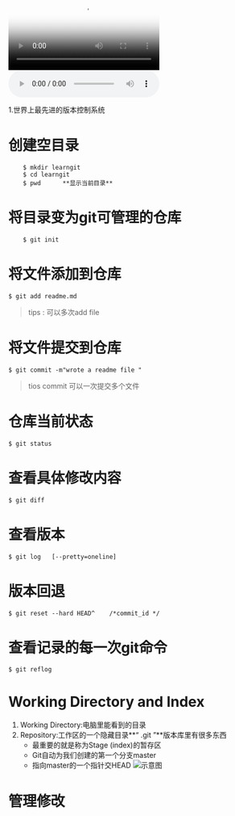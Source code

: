 <span style="color:rgb(102,102,102);"><span style="font-size:18px;"><video id="video" controls="controls" preload="preload" poster="http://media.w3.org/2010/05/sintel/poster.png" >
		<source id="mp4" src="http://media.w3.org/2010/05/sintel/trailer.mp4" type="video/mp4">
		<source id="webm" src="http://media.w3.org/2010/05/sintel/trailer.webm" type="video/webm">
		<source id="ogv" src="http://media.w3.org/2010/05/sintel/trailer.ogv" type="video/ogg">
		Your user agent does not support the HTML5 Video element.
</video>
<audio controls="controls" preload="preload" autoplay="autoplay">
		<source src="http://other.web.ra01.sycdn.kuwo.cn/resource/n3/128/17/55/3616442357.mp3" type="audio/mp3" >
		您所用的浏览器不支持HTML5 audio标签。

1.世界上最先进的版本控制系统
# 创建空目录

```
	$ mkdir learngit
	$ cd learngit	
	$ pwd      **显示当前目录**
```
# 将目录变为git可管理的仓库
```
	$ git init 
```
# 将文件添加到仓库 
    $ git add readme.md
> tips : 可以多次add file
# 将文件提交到仓库
    $ git commit -m"wrote a readme file "
> tios commit 可以一次提交多个文件
# 仓库当前状态
	$ git status
# 查看具体修改内容
    $ git diff
# 查看版本
	$ git log   [--pretty=oneline]
# 版本回退
	$ git reset --hard HEAD^    /*commit_id */
# 查看记录的每一次git命令
    $ git reflog
 # Working Directory and Index
1. Working Directory:电脑里能看到的目录
2. Repository:工作区的一个隐藏目录**“ .git ”**版本库里有很多东西
	+ 最重要的就是称为Stage (index)的暂存区
	+ Git自动为我们创建的第一个分支master
	+ 指向master的一个指针交HEAD
![示意图](https://img-blog.csdnimg.cn/20190125225645216.jpg?x-oss-process=image/watermark,type_ZmFuZ3poZW5naGVpdGk,shadow_10,text_aHR0cHM6Ly9ibG9nLmNzZG4ubmV0L20wXzQzNDE0MTE0,size_16,color_FFFFFF,t_70)
# 管理修改
